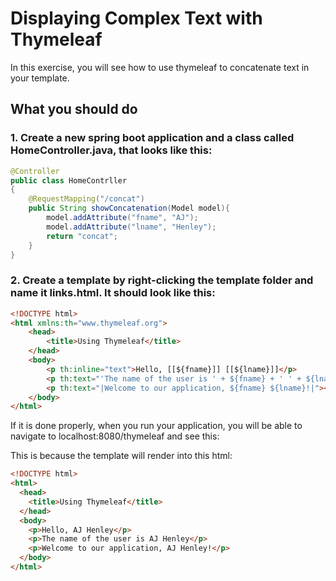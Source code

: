 # Displaying Complex Text with Thymeleaf

In this exercise, you will see how to use thymeleaf to concatenate text in your template.

## What you should do

### 1. Create a new spring boot application and a class called HomeController.java, that looks like this:
```java
@Controller
public class HomeContrller
{
    @RequestMapping("/concat")
    public String showConcatenation(Model model){
        model.addAttribute("fname", "AJ");
        model.addAttribute("lname", "Henley");
        return "concat";
    }
}
```

### 2. Create a template by right-clicking the template folder and name it links.html. It should look like this:
```html
<!DOCTYPE html>
<html xmlns:th="www.thymeleaf.org">
    <head>
        <title>Using Thymeleaf</title>
    </head>
    <body>
        <p th:inline="text">Hello, [[${fname}]] [[${lname}]]</p>
        <p th:text="'The name of the user is ' + ${fname} + ' ' + ${lname}"></p>
        <p th:text="|Welcome to our application, ${fname} ${lname}!|"></p>
    </body>
</html>
```

If it is done properly, when you run your application, you will be able to navigate to localhost:8080/thymeleaf and see this:

This is because the template will render into this html:

```html
<!DOCTYPE html>
<html>
  <head>
    <title>Using Thymeleaf</title>
  </head>
  <body>
    <p>Hello, AJ Henley</p>
    <p>The name of the user is AJ Henley</p>
    <p>Welcome to our application, AJ Henley!</p>
  </body>
</html>
```

